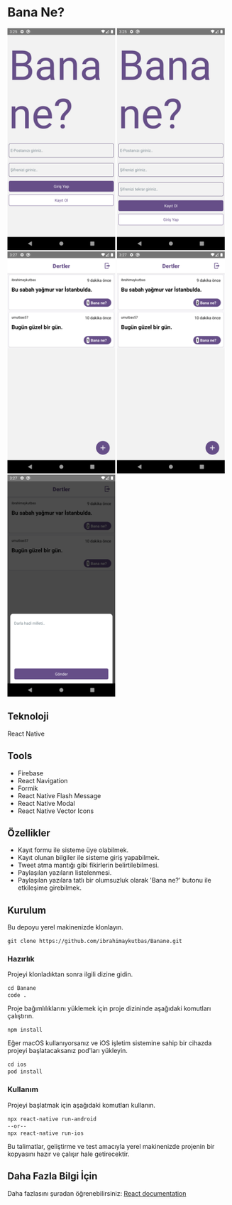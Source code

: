# Bana Ne?

<img src="images/ss.png" height="500"> <img src="images/ss1.png" height="500"> <img src="images/ss2.png" height="500"> <img src="images/ss3.png" height="500"> <img src="images/ss4.png" height="500">

## Teknoloji

React Native

## Tools

- Firebase
- React Navigation
- Formik
- React Native Flash Message
- React Native Modal
- React Native Vector Icons

## Özellikler

- Kayıt formu ile sisteme üye olabilmek.
- Kayıt olunan bilgiler ile sisteme giriş yapabilmek.
- Tweet atma mantığı gibi fikirlerin belirtilebilmesi.
- Paylaşılan yazıların listelenmesi.
- Paylaşılan yazılara tatlı bir olumsuzluk olarak 'Bana ne?' butonu ile etkileşime girebilmek.

## Kurulum

Bu depoyu yerel makinenizde klonlayın.

```
git clone https://github.com/ibrahimaykutbas/Banane.git
```

### Hazırlık

Projeyi klonladıktan sonra ilgili dizine gidin.

```
cd Banane
code .
```
Proje bağımlılıklarını yüklemek için proje dizininde aşağıdaki komutları çalıştırın.

```
npm install
```

Eğer macOS kullanıyorsanız ve iOS işletim sistemine sahip bir cihazda projeyi başlatacaksanız pod'ları yükleyin.

```
cd ios
pod install
```

### Kullanım

Projeyi başlatmak için aşağıdaki komutları kullanın.

```
npx react-native run-android
--or--
npx react-native run-ios
```

Bu talimatlar, geliştirme ve test amacıyla yerel makinenizde projenin bir kopyasını hazır ve çalışır hale getirecektir.

## Daha Fazla Bilgi İçin

Daha fazlasını şuradan öğrenebilirsiniz: [React documentation](https://reactnative.dev/)
